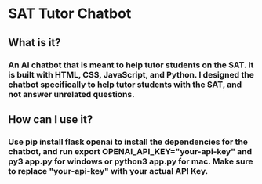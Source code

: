 # SAT Tutor Chatbot
## What is it?
### An AI chatbot that is meant to help tutor students on the SAT. It is built with HTML, CSS, JavaScript, and Python. I designed the chatbot specifically to help tutor students with the SAT, and not answer unrelated questions. 
## How can I use it?
### Use pip install flask openai to install the dependencies for the chatbot, and run export OPENAI_API_KEY="your-api-key" and py3 app.py for windows or python3 app.py for mac. Make sure to replace "your-api-key" with your actual API Key.
